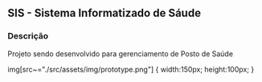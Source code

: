 ## SIS - Sistema Informatizado de Sáude

### Descrição
Projeto sendo desenvolvido para gerenciamento de Posto de Saúde

img[src~="./src/assets/img/prototype.png"] {
   width:150px;
   height:100px;
}